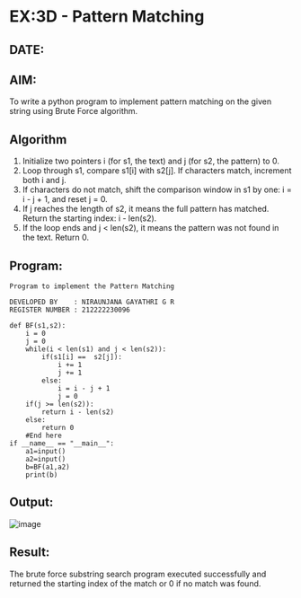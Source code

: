 # EX:3D - Pattern Matching
## DATE:

## AIM:

To write a python program to implement pattern matching on the given string using Brute Force algorithm.

## Algorithm

1. Initialize two pointers i (for s1, the text) and j (for s2, the pattern) to 0.
2. Loop through s1, compare s1[i] with s2[j]. If characters match, increment both i and j.
3. If characters do not match, shift the comparison window in s1 by one: i = i - j + 1, and reset j = 0.
4. If j reaches the length of s2, it means the full pattern has matched. Return the starting index: i - len(s2).
5. If the loop ends and j < len(s2), it means the pattern was not found in the text. Return 0.

   
## Program:
```
Program to implement the Pattern Matching

DEVELOPED BY    : NIRAUNJANA GAYATHRI G R
REGISTER NUMBER : 212222230096
```
```
def BF(s1,s2):
    i = 0
    j = 0
    while(i < len(s1) and j < len(s2)):
        if(s1[i] ==  s2[j]):
            i += 1
            j += 1
        else:
            i = i - j + 1
            j = 0
    if(j >= len(s2)):
        return i - len(s2)
    else:
        return 0
    #End here
if __name__ == "__main__":
    a1=input() 
    a2=input() 
    b=BF(a1,a2)
    print(b)
```

## Output:

![image](https://github.com/user-attachments/assets/4d883f30-c26d-470c-8868-77611d3aa320)


## Result:

The brute force substring search program executed successfully and returned the starting index of the match or 0 if no match was found.
